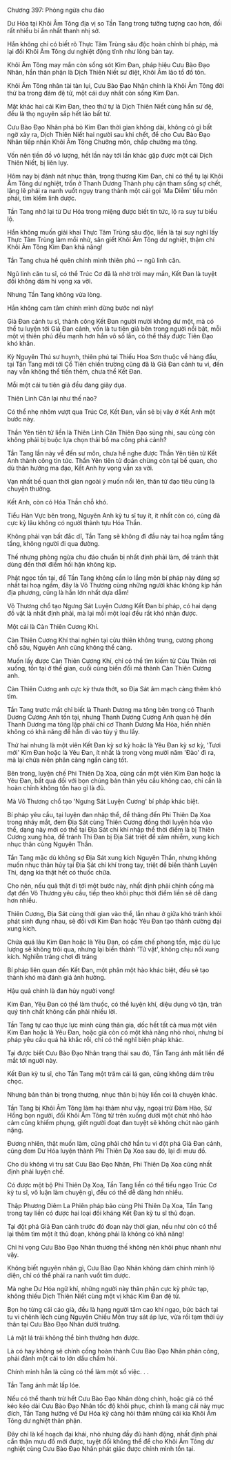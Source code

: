 




Chương 397: Phòng ngừa chu đáo


Dư Hóa tại Khôi Âm Tông địa vị so Tần Tang trong tưởng tượng cao hơn, đối rất nhiều bí ẩn nhất thanh nhị sở.

Hắn không chỉ có biết rõ Thực Tâm Trùng sâu độc hoàn chỉnh bí pháp, mà lại đối Khôi Âm Tông dư nghiệt động tĩnh như lòng bàn tay.

Khôi Âm Tông may mắn còn sống sót Kim Đan, pháp hiệu Cưu Bào Đạo Nhân, hắn thân phận là Dịch Thiên Niết sư điệt, Khôi Âm lão tổ đồ tôn.

Khôi Âm Tông nhân tài tàn lụi, Cưu Bào Đạo Nhân chính là Khôi Âm Tông đời thứ ba trong đám đệ tử, một cái duy nhất còn sống Kim Đan.

Mặt khác hai cái Kim Đan, theo thứ tự là Dịch Thiên Niết cùng hắn sư đệ, đều là thọ nguyên sắp hết lão bất tử.

Cưu Bào Đạo Nhân phá bỏ Kim Đan thời gian không dài, không có gì bất ngờ xảy ra, Dịch Thiên Niết hai người sau khi chết, để cho Cưu Bào Đạo Nhân tiếp nhận Khôi Âm Tông Chưởng môn, chấp chưởng ma tông.

Vốn nên tiền đồ vô lượng, hết lần này tới lần khác gặp được một cái Dịch Thiên Niết, bị liên lụy.

Hôm nay bị đánh nát nhục thân, trọng thương Kim Đan, chỉ có thể tụ lại Khôi Âm Tông dư nghiệt, trốn ở Thanh Dương Thành phụ cận tham sống sợ chết, lặng lẽ phái ra nanh vuốt ngụy trang thành một cái gọi 'Ma Diễm' tiểu môn phái, tìm kiếm linh dược.

Tần Tang nhớ lại từ Dư Hóa trong miệng được biết tin tức, lộ ra suy tư biểu lộ.

Hắn không muốn giải khai Thực Tâm Trùng sâu độc, liền là tại suy nghĩ lấy Thực Tâm Trùng làm mồi nhử, săn giết Khôi Âm Tông dư nghiệt, thậm chí Khôi Âm Tông Kim Đan khả năng!

Tần Tang chưa hề quên chính mình thiên phú -- ngũ linh căn.

Ngũ linh căn tu sĩ, có thể Trúc Cơ đã là nhờ trời may mắn, Kết Đan là tuyệt đối không dám hi vọng xa vời.

Nhưng Tần Tang không vừa lòng.

Hắn không cam tâm chính mình dừng bước nơi này!

Giả Đan cảnh tu sĩ, thành công Kết Đan người mười không dư một, mà có thể tu luyện tới Giả Đan cảnh, vốn là tu tiên giả bên trong người nổi bật, mỗi một vị thiên phú đều mạnh hơn hắn vô số lần, có thể thấy được Tiên Đạo khó khăn.

Kỳ Nguyên Thú sư huynh, thiên phú tại Thiếu Hoa Sơn thuộc về hàng đầu, tại Tần Tang mới tới Cổ Tiên chiến trường cũng đã là Giả Đan cảnh tu vi, đến nay vẫn không thể tiến thêm, chưa thể Kết Đan.

Mỗi một cái tu tiên giả đều đang giãy dụa.

Thiên Linh Căn lại như thế nào?

Có thể nhẹ nhõm vượt qua Trúc Cơ, Kết Đan, vẫn sẽ bị vây ở Kết Anh một bước này.

Thần Yên tiên tử liền là Thiên Linh Căn Thiên Đạo sủng nhi, sau cùng còn không phải bị buộc lựa chọn thải bổ ma công phá cảnh?

Tần Tang lần này về đến sư môn, chưa hề nghe được Thần Yên tiên tử Kết Anh thành công tin tức. Thần Yên tiên tử đoán chừng còn tại bế quan, cho dù thân hướng ma đạo, Kết Anh hy vọng vẫn xa vời.

Vạn nhất bế quan thời gian ngoài ý muốn nổi lên, thân tử đạo tiêu cũng là chuyện thường.

Kết Anh, còn có Hóa Thần chỗ khó.

Tiểu Hàn Vực bên trong, Nguyên Anh kỳ tu sĩ tuy ít, ít nhất còn có, cũng đã cực kỳ lâu không có người thành tựu Hóa Thần.

Không phải vạn bất đắc dĩ, Tần Tang sẽ không đi đầu này tai hoạ ngầm tầng tầng, không người đi qua đường.

Thế nhưng phòng ngừa chu đáo chuẩn bị nhất định phải làm, để tránh thật dùng đến thời điểm hối hận không kịp.

Phật ngọc tồn tại, để Tần Tang không cần lo lắng môn bí pháp này đáng sợ nhất tai hoạ ngầm, đây là Vô Thương cùng những người khác không kịp hắn địa phương, cũng là hắn lớn nhất dựa dẫm!

Vô Thương chổ tạo Ngưng Sát Luyện Cương Kết Đan bí pháp, có hai dạng đồ vật là nhất định phải, mà lại mỗi một loại đều rất khó nhận được.

Một cái là Càn Thiên Cương Khí.

Càn Thiên Cương Khí thai nghén tại cửu thiên không trung, cương phong chỗ sâu, Nguyên Anh cũng không thể càng.

Muốn lấy được Càn Thiên Cương Khí, chỉ có thể tìm kiếm từ Cửu Thiên rơi xuống, tồn tại ở thế gian, cuối cùng biến đổi mà thành Càn Thiên Cương anh.

Càn Thiên Cương anh cực kỳ thưa thớt, so Địa Sát âm mạch càng thêm khó tìm.

Tần Tang trước mắt chỉ biết là Thanh Dương ma tông bên trong có Thanh Dương Cương Anh tồn tại, nhưng Thanh Dương Cương Anh quan hệ đến Thanh Dương ma tông lập phái chi cơ Thanh Dương Ma Hỏa, hiển nhiên không có khả năng để hắn đi vào tùy ý thu lấy.

Thứ hai nhưng là một viên Kết Đan kỳ sơ kỳ hoặc là Yêu Đan kỳ sơ kỳ, 'Tươi mới' Kim Đan hoặc là Yêu Đan, ít nhất là trong vòng mười năm 'Đào' đi ra, mà lại chứa niên phân càng ngắn càng tốt.

Bên trong, luyện chế Phi Thiên Dạ Xoa, cũng cần một viên Kim Đan hoặc là Yêu Đan, bất quá đối với bọn chúng bản thân yêu cầu không cao, chỉ cần là hoàn chỉnh không tổn hao gì là đủ.

Mà Vô Thương chổ tạo 'Ngưng Sát Luyện Cương' bí pháp khác biệt.

Bí pháp yêu cầu, tại luyện đan nhập thể, đề thăng đến Phi Thiên Dạ Xoa trong nháy mắt, đem Địa Sát cùng Thiên Cương đồng thời luyện hóa vào thể, dạng này mới có thể tại Địa Sát chi khí nhập thể thời điểm là bị Thiên Cương xung hòa, để tránh Thi Đan bị Địa Sát triệt để xâm nhiễm, xung kích nhục thân cùng Nguyên Thần.

Tần Tang mặc dù không sợ Địa Sát xung kích Nguyên Thần, nhưng không muốn nhục thân hủy tại Địa Sát chi khí trong tay, triệt để biến thành Luyện Thi, dạng kia thật hết có thuốc chữa.

Cho nên, nếu quả thật đi tới một bước này, nhất định phải chính cống mà đạt đến Vô Thương yêu cầu, tiếp theo khôi phục thời điểm liền sẽ dễ dàng hơn nhiều.

Thiên Cương, Địa Sát cùng thời gian vào thể, lẫn nhau ở giữa khó tránh khỏi phát sinh đụng nhau, sẽ đối với Kim Đan hoặc Yêu Đan tạo thành cường đại xung kích.

Chứa quá lâu Kim Đan hoặc là Yêu Đan, có cấm chế phong tồn, mặc dù lực lượng sẽ không trôi qua, nhưng lại biến thành 'Tử vật', không chịu nổi xung kích. Nghiễn tráng chơi đi tráng

Bí pháp liên quan đến Kết Đan, một phân một hào khác biệt, đều sẽ tạo thành khó mà đánh giá ảnh hưởng.

Hậu quả chính là đan hủy người vong!

Kim Đan, Yêu Đan có thể làm thuốc, có thể luyện khí, diệu dụng vô tận, trân quý tính chất không cần phải nhiều lời.

Tần Tang tự cao thực lực mình cùng thân gia, dốc hết tất cả mua một viên Kim Đan hoặc là Yêu Đan, hoặc giả còn có một khả năng nhỏ nhoi, nhưng bí pháp yêu cầu quá hà khắc rồi, chỉ có thể nghĩ biện pháp khác.

Tại được biết Cưu Bào Đạo Nhân trạng thái sau đó, Tần Tang ánh mắt liền để mắt tới người này.

Kết Đan kỳ tu sĩ, cho Tần Tang một trăm cái lá gan, cũng không dám trêu chọc.

Nhưng bản thân bị trọng thương, nhục thân bị hủy liền coi là chuyện khác.

Tần Tang bị Khôi Âm Tông làm hại thảm như vậy, ngoại trừ Đàm Hào, Sử Hồng bọn người, đối Khôi Âm Tông từ trên xuống dưới một chút nhỏ hảo cảm cũng khiếm phụng, giết người đoạt đan tuyệt sẽ không chút nào gánh nặng.

Đương nhiên, thật muốn làm, cũng phải chờ hắn tu vi đột phá Giả Đan cảnh, cũng đem Dư Hóa luyện thành Phi Thiên Dạ Xoa sau đó, lại đi mưu đồ.

Cho dù không vì tru sát Cưu Bào Đạo Nhân, Phi Thiên Dạ Xoa cũng nhất định phải luyện chế.

Có được một bộ Phi Thiên Dạ Xoa, Tần Tang liền có thể tiếu ngạo Trúc Cơ kỳ tu sĩ, vô luận làm chuyện gì, đều có thể dễ dàng hơn nhiều.

Thập Phương Diêm La Phiên pháp bảo cùng Phi Thiên Dạ Xoa, Tần Tang trong tay liền có được hai loại đối kháng Kết Đan kỳ tu sĩ thủ đoạn.

Tại đột phá Giả Đan cảnh trước đó đoạn này thời gian, nếu như còn có thể lại thêm tìm một ít thủ đoạn, không phải là không có khả năng!

Chỉ hi vọng Cưu Bào Đạo Nhân thương thế không nên khôi phục nhanh như vậy.

Không biết nguyên nhân gì, Cưu Bào Đạo Nhân không dám chính mình lộ diện, chỉ có thể phái ra nanh vuốt tìm dược.

Mà nghe Dư Hóa ngữ khí, những người này thân phận cực kỳ phức tạp, không thiếu Dịch Thiên Niết cùng một vị khác Kim Đan đệ tử.

Bọn họ từng cái cáo già, đều là hạng người tâm cao khí ngạo, bức bách tại tu vi chênh lệch cùng Nguyên Chiếu Môn truy sát áp lực, vừa rồi tạm thời ủy thân tại Cưu Bào Đạo Nhân dưới trướng.

Lá mặt lá trái không thể bình thường hơn được.

Là có hay không sẽ chính cống hoàn thành Cưu Bào Đạo Nhân phân công, phải đánh một cái to lớn dấu chấm hỏi.

Chính mình hẳn là cũng có thể làm một số việc. . .

Tần Tang ánh mắt lấp lóe.

Nếu có thể thanh trừ hết Cưu Bào Đạo Nhân dòng chính, hoặc giả có thể kéo kéo dài Cưu Bào Đạo Nhân tốc độ khôi phục, chính là mang cái này mục đích, Tần Tang hướng về Dư Hóa kỹ càng hỏi thăm những cái kia Khôi Âm Tông dư nghiệt thân phận.

Đây chỉ là kế hoạch đại khái, nhỏ nhưng đầy đủ hành động, nhất định phải cẩn thận mưu đồ mới được, tuyệt đối không thể để cho Khôi Âm Tông dư nghiệt cùng Cưu Bào Đạo Nhân phát giác được chính mình tồn tại.




